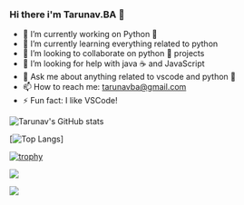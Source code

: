 ### Hi there  i'm Tarunav.BA 👋





- 🔭 I’m currently working on Python 🐍
- 🌱 I’m currently learning everything related to python
- 👯 I’m looking to collaborate on python 🐍 projects
- 🤔 I’m looking for help with java ☕ and JavaScript
- 💬 Ask me about anything related to vscode and python 🐍
- 📫 How to reach me: tarunavba@gmail.com
- ⚡ Fun fact: I like VSCode! 


![Tarunav's GitHub stats](https://github-readme-stats.vercel.app/api?username=TarunavBA&theme=synthwave&show_icons=true)

[![Top Langs](https://github-readme-stats.vercel.app/api/top-langs/?username=TarunavBA)]

[![trophy](https://github-profile-trophy.vercel.app/?username=TarunavBA&theme=onedark)](https://github.com/TarunavBA)

![](https://komarev.com/ghpvc/?username=your-github-username&style=flat-square)

![](https://komarev.com/ghpvc/?username=TarunavBA&style=flat-square)
